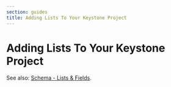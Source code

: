 ```yaml
---
section: guides
title: Adding Lists To Your Keystone Project
---
```


# Adding Lists To Your Keystone Project

See also: [Schema - Lists & Fields](../discussions/schema.md).
